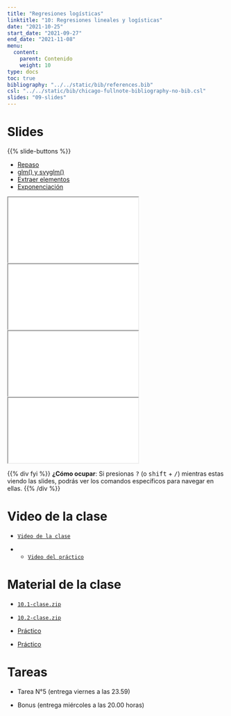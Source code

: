 ```yaml
---
title: "Regresiones logísticas"
linktitle: "10: Regresiones lineales y logísticas"
date: "2021-10-25"
start_date: "2021-09-27"
end_date: "2021-11-08"
menu:
  content:
    parent: Contenido
    weight: 10
type: docs
toc: true
bibliography: "../../static/bib/references.bib"
csl: "../../static/bib/chicago-fullnote-bibliography-no-bib.csl"
slides: "09-slides"
---
```


# Slides

{{% slide-buttons %}}

<ul class="nav nav-tabs" id="slide-tabs" role="tablist">
<li class="nav-item">
<a class="nav-link active" id="repaso-tab" data-toggle="tab" href="#repaso" role="tab" aria-controls="repaso" aria-selected="true">Repaso</a>
</li>
<li class="nav-item">
<a class="nav-link" id="glm-y-svyglm-tab" data-toggle="tab" href="#glm-y-svyglm" role="tab" aria-controls="glm-y-svyglm" aria-selected="false">glm() y svyglm()</a>
</li>
<li class="nav-item">
<a class="nav-link" id="extraer-elementos-tab" data-toggle="tab" href="#extraer-elementos" role="tab" aria-controls="extraer-elementos" aria-selected="false">Extraer elementos</a>
</li>
<li class="nav-item">
<a class="nav-link" id="exponenciación-tab" data-toggle="tab" href="#exponenciación" role="tab" aria-controls="exponenciación" aria-selected="false">Exponenciación</a>
</li>
</ul>

<div id="slide-tabs" class="tab-content">

<div id="repaso" class="tab-pane fade show active" role="tabpanel" aria-labelledby="repaso-tab">

<div class="embed-responsive embed-responsive-16by9">

<iframe class="embed-responsive-item" src="/slides/09-slides.html#1">
</iframe>

</div>

</div>

<div id="glm-y-svyglm" class="tab-pane fade" role="tabpanel" aria-labelledby="glm-y-svyglm-tab">

<div class="embed-responsive embed-responsive-16by9">

<iframe class="embed-responsive-item" src="/slides/09-slides.html#10">
</iframe>

</div>

</div>

<div id="extraer-elementos" class="tab-pane fade" role="tabpanel" aria-labelledby="extraer-elementos-tab">

<div class="embed-responsive embed-responsive-16by9">

<iframe class="embed-responsive-item" src="/slides/09-slides.html#26">
</iframe>

</div>

</div>

<div id="exponenciación" class="tab-pane fade" role="tabpanel" aria-labelledby="exponenciación-tab">

<div class="embed-responsive embed-responsive-16by9">

<iframe class="embed-responsive-item" src="/slides/09-slides.html#26">
</iframe>

</div>

</div>

</div>

{{% div fyi %}}
**¿Cómo ocupar**: Si presionas <kbd>?</kbd> (o <kbd>shift</kbd> + <kbd>/</kbd>) mientras estas viendo las slides, podrás ver los comandos específicos para navegar en ellas.
{{% /div %}}

# Video de la clase

-   [<i class="fas fa-video"></i> `Video de la clase`](https://zoom.us/rec/share/H6L3mr-CE-sMeJRQ4CLua3IT95mPl9ougKki3ndIca2s9JpkNQnCmnoYVVbaIKB4.UrcbRJYeE8F3JVM4?startTime=1635190195000)

-   -   [<i class="fas fa-video"></i> `Video del práctico`](https://zoom.us/rec/share/83hcyjS5wOZ57QhBGiyCsb8wzakRyw6pAcyW0ZzjuKWCpIsHdU6ZsNp56obYnCgW.GI1qpKtgu7_HnDHo?startTime=1635195951000)

# Material de la clase

-   [<i class="fas fa-file-archive"></i> `10.1-clase.zip`](https://github.com/learn-R/10.1-class/raw/main/10.1-clase.zip)

-   [<i class="fas fa-file-archive"></i> `10.2-clase.zip`](https://github.com/learn-R/10.2-class/raw/main/10.2-clase.zip)

-   [<i class="fas fa-laptop-code"></i> Práctico](/example/10.1-practico/)

-   [<i class="fas fa-laptop-code"></i> Práctico](/example/10.2-practico/)

# Tareas

-   Tarea N°5 (entrega viernes a las 23.59)

-   Bonus (entrega miércoles a las 20.00 horas)
